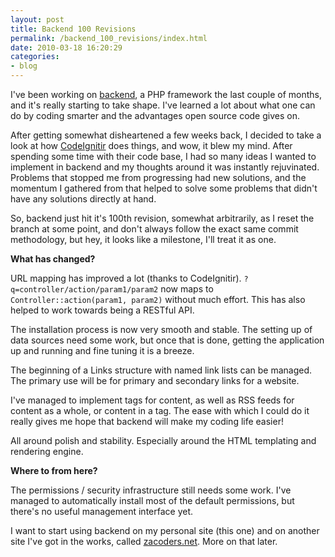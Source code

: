 ```yaml
---
layout: post
title: Backend 100 Revisions
permalink: /backend_100_revisions/index.html
date: 2010-03-18 16:20:29
categories:
- blog
---
```


I've been working on [backend][1], a PHP framework the last couple of months, and it's really starting to take shape. I've learned a lot about what one can do by coding smarter and the advantages open source code gives on.<!--break-->

After getting somewhat disheartened a few weeks back, I decided to take a look at how [CodeIgnitir][2] does things, and wow, it blew my mind. After spending some time with their code base, I had so many ideas I wanted to implement in backend and my thoughts around it was instantly rejuvinated. Problems that stopped me from progressing had new solutions, and the momentum I gathered from that helped to solve some problems that didn't have any solutions directly at hand.

So, backend just hit it's 100th revision, somewhat arbitrarily, as I reset the branch at some point, and don't always follow the exact same commit methodology, but hey, it looks like a milestone, I'll treat it as one.

**What has changed?**

URL mapping has improved a lot (thanks to CodeIgnitir). `?q=controller/action/param1/param2` now maps to `Controller::action(param1, param2)` without much effort. This has also helped to work towards being a RESTful API.

The installation process is now very smooth and stable. The setting up of data sources need some work, but once that is done, getting the application up and running and fine tuning it is a breeze.

The beginning of a Links structure with named link lists can be managed. The primary use will be for primary and secondary links for a website.

I've managed to implement tags for content, as well as RSS feeds for content as a whole, or content in a tag. The ease with which I could do it really gives me hope that backend will make my coding life easier!

All around polish and stability. Especially around the HTML templating  and rendering engine.

**Where to from here?**

The permissions / security infrastructure still needs some work. I've managed to automatically install most of the default permissions, but there's no useful management interface yet.

I want to start using backend on my personal site (this one) and on another site I've got in the works, called [zacoders.net][3]. More on that later.


  [1]: http://backend-php.net
  [2]: http://codeigniter.com/
  [3]: http://zacoders.net
